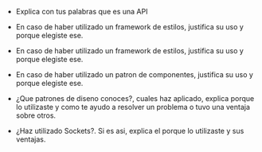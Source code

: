 - Explica con tus palabras que es una API

- En caso de haber utilizado un framework de estilos, justifica su uso y porque elegiste ese. 
- En caso de haber utilizado un framework de estilos, justifica su uso y porque elegiste ese. 
- En caso de haber utilizado un patron de componentes, justifica su uso y porque elegiste ese.

- ¿Que patrones de diseno conoces?, cuales haz aplicado, explica porque lo utilizaste y como te ayudo a resolver un problema o tuvo una ventaja sobre otros.

- ¿Haz utilizado Sockets?. Si es asi, explica el porque lo utilizaste y sus ventajas.